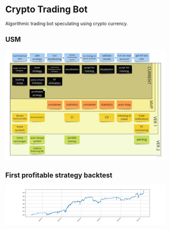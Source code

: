 # Crypto Trading Bot
Algorithmic trading bot speculating using crypto currency.

## USM

![USM](USM_1.jpg)

## First profitable strategy backtest

![money](res_profitable.png)
